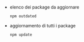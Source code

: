 - elenco dei package da aggiornare
	```sh
	npm outdated
	```

- aggiornamento di tutti i package
	```sh
	npm update
	```
